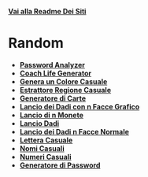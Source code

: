 **[Vai alla Readme Dei Siti](../Readme.md)**

# Random

- **[Password Analyzer](Password_Analyzer)**
- **[Coach Life Generator](Coach_Life_Generator)**
- **[Genera un Colore Casuale](Colore_Casuale)**
- **[Estrattore Regione Casuale](Estrai_Regione)**
- **[Generatore di Carte](Generatore_di_Carte)**
- **[Lancio dei Dadi con n Facce Grafico](Lancio%20Dadi%20N%20facce)**
- **[Lancio di n Monete](Lancio%20Monete)**
- **[Lancio Dadi](Lancio_Dadi)**
- **[Lancio dei Dadi n Facce Normale](Lancio_dei_dadi_N)**
- **[Lettera Casuale](Lettera_Casuale)**
- **[Nomi Casuali](Nomi%20Casuali)**
- **[Numeri Casuali](Numeri_Casuali)**
- **[Generatore di Password](Password)**
